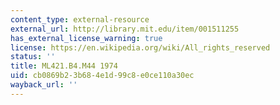 ```yaml
---
content_type: external-resource
external_url: http://library.mit.edu/item/001511255
has_external_license_warning: true
license: https://en.wikipedia.org/wiki/All_rights_reserved
status: ''
title: ML421.B4.M44 1974
uid: cb0869b2-3b68-4e1d-99c8-e0ce110a30ec
wayback_url: ''
---
```

